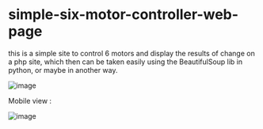# simple-six-motor-controller-web-page

this is a simple site to control 6 motors and display the results of change on a php site, which then can be taken easily using the BeautifulSoup lib in python, or maybe in another way.

![image](https://user-images.githubusercontent.com/46114806/123670136-90495480-d845-11eb-9be7-ce70d6508ff2.png)

Mobile view : 

![image](https://user-images.githubusercontent.com/46114806/123670087-81fb3880-d845-11eb-9642-0990a0deafd2.png)
